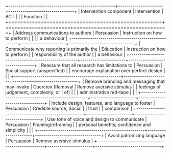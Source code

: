+----------------------------------------------------+----------------------+--------------------------------+
| Intervention component                             | Intervention         | BCT                            |
|                                                    | Function             |                                |
+====================================================+======================+================================+
| Address communications to authors                  | Persuasion           | Instruction on how to perform  |
|                                                    |                      | a behaviour                    |
+----------------------------------------------------+----------------------+--------------------------------+
| Communicate why reporting is primarily the         | Education            | Instruction on how to perform  |
| responsibility of the author                       |                      | a behaviour                    |
+----------------------------------------------------+----------------------+--------------------------------+
| Reassure that all research has limitations to      | Persuasion           | Social support (unspecified)   |
| encourage explanation over perfect design          |                      |                                |
+----------------------------------------------------+----------------------+--------------------------------+
| Remove branding and messaging that may invoke      | Coercion (Removal    | Remove aversive stimulus       |
| feelings of judgement, complexity, or              | of)                  |                                |
| administrative red-tape                            |                      |                                |
+----------------------------------------------------+----------------------+--------------------------------+
| Include design, features, and language to foster   | Persuasion           | Credible source, Social        |
| trust                                              |                      | comparison                     |
+----------------------------------------------------+----------------------+--------------------------------+
| Use tone of voice and design to communicate        | Persuasion           | Framing/reframing              |
| personal benefits; confidence and simplicity       |                      |                                |
+----------------------------------------------------+----------------------+--------------------------------+
| Avoid patronizing language                         | Persuasion           | Remove aversive stimulus       |
+----------------------------------------------------+----------------------+--------------------------------+